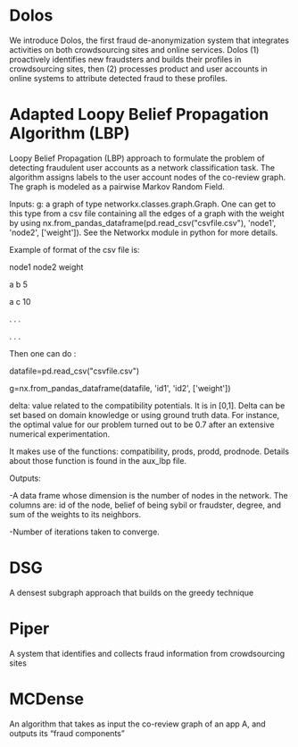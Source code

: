 # Dolos
We introduce Dolos, the first fraud de-anonymization system that integrates activities on both crowdsourcing sites and online services. Dolos (1) proactively identifies new fraudsters and builds their profiles in crowdsourcing sites, then (2) processes product and user accounts in online systems to attribute detected fraud to these profiles.

# Adapted Loopy Belief Propagation Algorithm (LBP)
Loopy Belief Propagation (LBP) approach to formulate the problem of detecting fraudulent user accounts as a network classification task. The algorithm assigns labels to the user account nodes of the co-review graph. The
graph is modeled as a pairwise Markov Random Field.

Inputs:
g: a graph of type networkx.classes.graph.Graph. One can get to this type from 
a csv file containing all the edges of a graph with the weight by using 
nx.from_pandas_dataframe(pd.read_csv("csvfile.csv"), 'node1', 'node2', ['weight']).
See the Networkx module in python for more details.

Example of format of the csv file is:

node1 node2 weight

  a     b      5
  
  a     c      10
  
  .     .       .
  
  .     .       .

Then one can do :

datafile=pd.read_csv("csvfile.csv")

g=nx.from_pandas_dataframe(datafile, 'id1', 'id2', ['weight'])

delta: value related to the compatibility potentials. It is in [0,1]. 
Delta can be set based on domain knowledge or using ground truth data.
For instance, the optimal value for our problem turned out to be 0.7 after
an extensive numerical experimentation.


It makes use of the functions: compatibility, prods, prodd, prodnode. Details
about those function is found in the aux_lbp file. 

Outputs:

-A data frame whose dimension is the number of nodes in the network. The columns
are: id of the node, belief of being sybil or fraudster, degree, and sum of the 
weights to its neighbors.

-Number of iterations taken to converge.


# DSG
A densest subgraph approach that builds on the greedy technique

# Piper
A system that identifies and collects fraud information from crowdsourcing sites

# MCDense
An algorithm that takes as input the co-review graph of an app A, and outputs its “fraud components”



